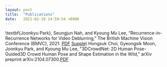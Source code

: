 ```yaml
---
layout: post
title:  "Publications"
date:   2021-02-18 14:59:54 +0900
---
```

\textbf{Joonkyu Park}, Seungjun Nah, and Kyoung Mu Lee, “Recurrence-in-Recurrence Networks for Video Deblurring,” The British Machine Vision Conference (BMVC), 2021. [PDF]({{https://github.com/jkpark0825/jkpark0825.github.io}}/papers/bmvc2021/0149.pdf) [Supple]({{https://github.com/jkpark0825/jkpark0825.github.io}}/papers/bmvc2021/0149supp.zip)\\
Hongsuk Choi, Gyeongsik Moon, Joonkyu Park, and Kyoung Mu Lee, "3DCrowdNet: 2D Human Pose-Guided3D Crowd Human Pose and Shape Estimation in the Wild," arXiv preprint arXiv:2104.07300.[PDF]({{https://github.com/jkpark0825/jkpark0825.github.io}}/papers/arxiv/crowdperson.pdf)

[jekyll-docs]: http://jekyllrb.com/docs/home
[jekyll-gh]:   https://github.com/jekyll/jekyll
[jekyll-talk]: https://talk.jekyllrb.com/
